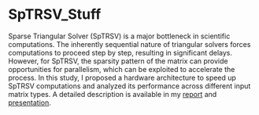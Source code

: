# SpTRSV_Stuff

Sparse Triangular Solver (SpTRSV) is a major bottleneck in scientific computations. The inherently sequential nature of triangular solvers forces computations to proceed step by step, resulting in significant delays. However, for SpTRSV, the sparsity pattern of the matrix can provide opportunities for parallelism, which can be exploited to accelerate the process. In this study, I proposed a hardware architecture to speed up SpTRSV computations and analyzed its performance across different input matrix types. A detailed description is available in my [report](https://github.com/dilshansk/SpTRSV_Stuff/blob/main/documents/Evaluating%20SpTRSV%20Design%20Performance%20for%20FPGAs-Report.pdf) and [presentation](https://github.com/dilshansk/SpTRSV_Stuff/blob/main/documents/Evaluating%20SpTRSV%20Design%20Performance%20for%20FPGAs-Presentation.pdf).
